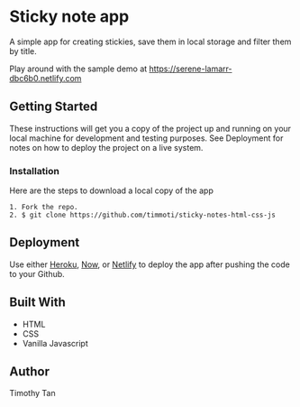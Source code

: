 # Sticky note app

A simple app for creating stickies, save them in local storage and filter them by title.

Play around with the sample demo at https://serene-lamarr-dbc6b0.netlify.com

## Getting Started

These instructions will get you a copy of the project up and running on your local machine for development and testing purposes. See Deployment for notes on how to deploy the project on a live system.

### Installation

Here are the steps to download a local copy of the app

```
1. Fork the repo.
2. $ git clone https://github.com/timmoti/sticky-notes-html-css-js
```

## Deployment

Use either [Heroku](https://www.heroku.com), [Now](https://zeit.co/now), or [Netlify](https://www.netlify.com) to deploy the app after pushing the code to your Github.

## Built With

- HTML
- CSS
- Vanilla Javascript

## Author

Timothy Tan
